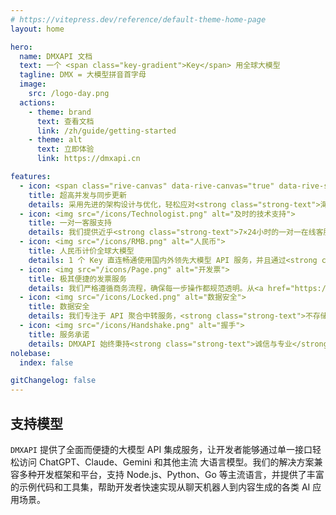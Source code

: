 ```yaml
---
# https://vitepress.dev/reference/default-theme-home-page
layout: home

hero:
  name: DMXAPI 文档
  text: 一个 <span class="key-gradient">Key</span> 用全球大模型
  tagline: DMX = 大模型拼音首字母
  image:
    src: /logo-day.png
  actions:
    - theme: brand
      text: 查看文档
      link: /zh/guide/getting-started
    - theme: alt
      text: 立即体验
      link: https://dmxapi.cn

features:
  - icon: <span class="rive-canvas" data-rive-canvas="true" data-rive-src="/icons/rocket-emoji-animated.riv"></span>
    title: 超高并发与同步更新
    details: 采用先进的架构设计与优化，轻松应对<strong class="strong-text">海量并发请求</strong>，适用于各类高流量场景。我们<strong class="strong-text">即时同步全球最新AI大模型</strong>，确保您始终掌握最新技术。
  - icon: <img src="/icons/Technologist.png" alt="及时的技术支持">
    title: 一对一客服支持
    details: 我们提供近乎<strong class="strong-text">7×24小时的一对一在线客服技术支持</strong>，无论是技术问题还是个性化需求，客服团队随时待命，确保迅速响应。
  - icon: <img src="/icons/RMB.png" alt="人民币">
    title: 人民币计价全球大模型
    details: 1 个 Key 直连畅通使用国内外领先大模型 API 服务，并且通过<strong class="strong-text">直接与大模型原厂合作</strong>，我们采用<strong class="strong-text">集中采购</strong>的方式获取资源，确保为您提供<a href="https://www.dmxapi.cn/pricing" class="custom-link">极具竞争力的价格</a>。
  - icon: <img src="/icons/Page.png" alt="开发票">
    title: 极其便捷的发票服务
    details: 我们严格遵循商务流程，确保每一步操作都规范透明。从<a href="https://www.aiqbh.com/openai-api.html#contact" class="custom-link">合同签署</a>到<a href="https://www.dmxapi.cn/fapiao" class="custom-link">发票开具</a>，<strong class="strong-text">全程支持</strong>，保证每笔交易合法合规，为您提供<strong class="strong-text">最安心便捷的合作体验</strong>。
  - icon: <img src="/icons/Locked.png" alt="数据安全">
    title: 数据安全
    details: 我们专注于 API 聚合中转服务，<strong class="strong-text">不存储任何客户数据</strong>，绝对确保信息安全与隐私保护。选择我们，既可享受高效服务，又能获得数据安全保障。
  - icon: <img src="/icons/Handshake.png" alt="握手">
    title: 服务承诺
    details: DMXAPI 始终秉持<strong class="strong-text">诚信与专业</strong>的原则，我们确保向客户提供真实、可靠的模型服务，维护客户的信任与满意度，<a href="https://dmxapi.cn/chengnuo.html" class="custom-link">服务与价格承诺</a>。
nolebase:
  index: false

gitChangelog: false
---
```


<HomeContent>

## 支持模型

`DMXAPI` 提供了全面而便捷的大模型 API 集成服务，让开发者能够通过单一接口轻松访问 ChatGPT、Claude、Gemini 和其他主流 大语言模型。我们的解决方案兼容多种开发框架和平台，支持 Node.js、Python、Go 等主流语言，并提供了丰富的示例代码和工具集，帮助开发者快速实现从聊天机器人到内容生成的各类 AI 应用场景。

<AIModelsList />

<br>

<IntroductionLIBlock />

<br>
<br>


<IntroductionRIBlock />


<TrustList />

</HomeContent>

